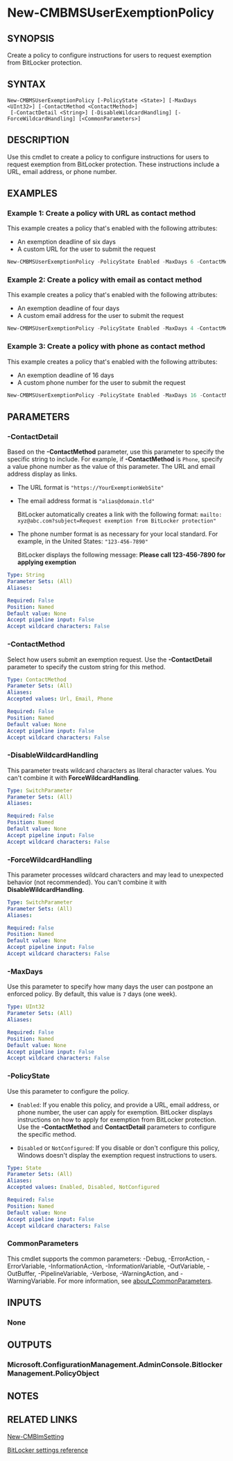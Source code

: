 ﻿---
external help file: AdminUI.PS.EP.dll-Help.xml
Module Name: ConfigurationManager
ms.date: 08/13/2020
online version:
schema: 2.0.0
---

# New-CMBMSUserExemptionPolicy

## SYNOPSIS

Create a policy to configure instructions for users to request exemption from BitLocker protection.

## SYNTAX

```
New-CMBMSUserExemptionPolicy [-PolicyState <State>] [-MaxDays <UInt32>] [-ContactMethod <ContactMethod>]
 [-ContactDetail <String>] [-DisableWildcardHandling] [-ForceWildcardHandling] [<CommonParameters>]
```

## DESCRIPTION

Use this cmdlet to create a policy to configure instructions for users to request exemption from BitLocker protection. These instructions include a URL, email address, or phone number.

## EXAMPLES

### Example 1: Create a policy with URL as contact method

This example creates a policy that's enabled with the following attributes:

- An exemption deadline of six days
- A custom URL for the user to submit the request

```powershell
New-CMBMSUserExemptionPolicy -PolicyState Enabled -MaxDays 6 -ContactMethod Url -ContactDetail "https://contoso.com/bitlockerexemption"
```

### Example 2: Create a policy with email as contact method

This example creates a policy that's enabled with the following attributes:

- An exemption deadline of four days
- A custom email address for the user to submit the request

```powershell
New-CMBMSUserExemptionPolicy -PolicyState Enabled -MaxDays 4 -ContactMethod Email -ContactDetail "bitlockerexemption@contoso.com"
```

### Example 3: Create a policy with phone as contact method

This example creates a policy that's enabled with the following attributes:

- An exemption deadline of 16 days
- A custom phone number for the user to submit the request

```powershell
New-CMBMSUserExemptionPolicy -PolicyState Enabled -MaxDays 16 -ContactMethod Phone -ContactDetail "515-555-8127"
```

## PARAMETERS

### -ContactDetail

Based on the **-ContactMethod** parameter, use this parameter to specify the specific string to include. For example, if **-ContactMethod** is `Phone`, specify a value phone number as the value of this parameter. The URL and email address display as links.

- The URL format is `"https://YourExemptionWebSite"`

- The email address format is `"alias@domain.tld"` 

    BitLocker automatically creates a link with the following format: `mailto: xyz@abc.com?subject=Request exemption from BitLocker protection"`

- The phone number format is as necessary for your local standard. For example, in the United States: `"123-456-7890"`

    BitLocker displays the following message: **Please call 123-456-7890 for applying exemption**

```yaml
Type: String
Parameter Sets: (All)
Aliases:

Required: False
Position: Named
Default value: None
Accept pipeline input: False
Accept wildcard characters: False
```

### -ContactMethod

Select how users submit an exemption request. Use the **-ContactDetail** parameter to specify the custom string for this method.

```yaml
Type: ContactMethod
Parameter Sets: (All)
Aliases:
Accepted values: Url, Email, Phone

Required: False
Position: Named
Default value: None
Accept pipeline input: False
Accept wildcard characters: False
```

### -DisableWildcardHandling

This parameter treats wildcard characters as literal character values. You can't combine it with **ForceWildcardHandling**.

```yaml
Type: SwitchParameter
Parameter Sets: (All)
Aliases:

Required: False
Position: Named
Default value: None
Accept pipeline input: False
Accept wildcard characters: False
```

### -ForceWildcardHandling

This parameter processes wildcard characters and may lead to unexpected behavior (not recommended). You can't combine it with **DisableWildcardHandling**.

```yaml
Type: SwitchParameter
Parameter Sets: (All)
Aliases:

Required: False
Position: Named
Default value: None
Accept pipeline input: False
Accept wildcard characters: False
```

### -MaxDays

Use this parameter to specify how many days the user can postpone an enforced policy. By default, this value is `7` days (one week).

```yaml
Type: UInt32
Parameter Sets: (All)
Aliases:

Required: False
Position: Named
Default value: None
Accept pipeline input: False
Accept wildcard characters: False
```

### -PolicyState

Use this parameter to configure the policy.

- `Enabled`: If you enable this policy, and provide a URL, email address, or phone number, the user can apply for exemption. BitLocker displays instructions on how to apply for  exemption from BitLocker protection. Use the **-ContactMethod** and **ContactDetail** parameters to configure the specific method.

- `Disabled` or `NotConfigured`: If you disable or don't configure this policy, Windows doesn't display the exemption request instructions to users.

```yaml
Type: State
Parameter Sets: (All)
Aliases:
Accepted values: Enabled, Disabled, NotConfigured

Required: False
Position: Named
Default value: None
Accept pipeline input: False
Accept wildcard characters: False
```

### CommonParameters
This cmdlet supports the common parameters: -Debug, -ErrorAction, -ErrorVariable, -InformationAction, -InformationVariable, -OutVariable, -OutBuffer, -PipelineVariable, -Verbose, -WarningAction, and -WarningVariable. For more information, see [about_CommonParameters](http://go.microsoft.com/fwlink/?LinkID=113216).

## INPUTS

### None

## OUTPUTS

### Microsoft.ConfigurationManagement.AdminConsole.BitlockerManagement.PolicyObject

## NOTES

## RELATED LINKS

[New-CMBlmSetting](New-CMBlmSetting.md)

[BitLocker settings reference](/mem/configmgr/protect/tech-ref/bitlocker/settings#user-exemption-policy)

